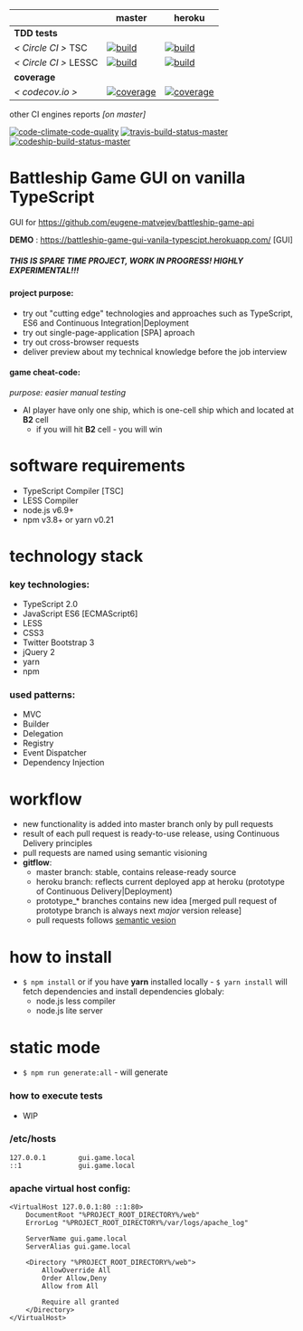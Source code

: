 
[circle.ci-master-badge]: https://circleci.com/gh/eugene-matvejev/battleship-game-gui-vanilla-typescript/tree/master.svg?style=svg
[circle.ci-master-link]: https://circleci.com/gh/eugene-matvejev/battleship-game-gui-vanilla-typescript/tree/master
[codecov.io-master-badge]: https://codecov.io/gh/eugene-matvejev/battleship-game-gui-vanilla-typescript/branch/master/graph/badge.svg
[codecov.io-master-link]: https://codecov.io/gh/eugene-matvejev/battleship-game-gui-vanilla-typescript/branch/master

[circle.ci-heroku-badge]: https://circleci.com/gh/eugene-matvejev/battleship-game-gui-vanilla-typescript/tree/heroku.svg?style=svg
[circle.ci-heroku-link]: https://circleci.com/gh/eugene-matvejev/battleship-game-gui-vanilla-typescript/tree/heroku
[codecov.io-heroku-badge]: https://codecov.io/gh/eugene-matvejev/battleship-game-gui-vanilla-typescript/branch/heroku/graph/badge.svg
[codecov.io-heroku-link]: https://codecov.io/gh/eugene-matvejev/battleship-game-gui-vanilla-typescript/branch/heroku


|                        | master                                                         | heroku                                                    
|---                     |---                                                             |---
| __TDD tests__          |
| _< Circle CI >_ TSC    | [![build][circle.ci-master-badge]][circle.ci-master-link]      | [![build][circle.ci-heroku-badge]][circle.ci-heroku-link]
| _< Circle CI >_ LESSC  | [![build][circle.ci-master-badge]][circle.ci-master-link]      | [![build][circle.ci-heroku-badge]][circle.ci-heroku-link]
| __coverage__           |
| _< codecov.io >_       | [![coverage][codecov.io-master-badge]][codecov.io-master-link] | [![coverage][codecov.io-heroku-badge]][codecov.io-heroku-link]

other CI engines reports _[on master]_

[![code-climate-code-quality](https://codeclimate.com/github/eugene-matvejev/battleship-game-gui-vanilla-typescript/badges/gpa.svg)](https://codeclimate.com/github/eugene-matvejev/battleship-game-gui-vanilla-typescript)
[![travis-build-status-master](https://travis-ci.org/eugene-matvejev/battleship-game-gui-vanilla-typescript.svg?branch=master)](https://travis-ci.org/eugene-matvejev/battleship-game-gui-vanilla-typescript)
[![codeship-build-status-master](https://app.codeship.com/projects/ed12aa00-33e7-0134-0af7-7e8c04437b1f/status?branch=master)](https://app.codeship.com/projects/164872)

# Battleship Game GUI on vanilla TypeScript

GUI for https://github.com/eugene-matvejev/battleship-game-api

__DEMO__ : https://battleship-game-gui-vanila-typescipt.herokuapp.com/ [GUI]

##### THIS IS SPARE TIME PROJECT, WORK IN PROGRESS! HIGHLY EXPERIMENTAL!!!
#### project purpose:
 * try out "cutting edge" technologies and approaches such as TypeScript, ES6 and Continuous Integration|Deployment
 * try out single-page-application [SPA] aproach
 * try out cross-browser requests
 * deliver preview about my technical knowledge before the job interview

#### game cheat-code:
_purpose: easier manual testing_
* AI player have only one ship, which is one-cell ship which and located at __B2__ cell
  * if you will hit __B2__ cell - you will win

# software requirements
 * TypeScript Compiler [TSC]
 * LESS Compiler
 * node.js v6.9+
 * npm v3.8+ or yarn v0.21

# technology stack
### key technologies:
 * TypeScript 2.0
 * JavaScript ES6 [ECMAScript6]
 * LESS
 * CSS3
 * Twitter Bootstrap 3
 * jQuery 2
 * yarn
 * npm

### used patterns:
 * MVC
 * Builder
 * Delegation
 * Registry
 * Event Dispatcher
 * Dependency Injection

# workflow
 * new functionality is added into master branch only by pull requests
 * result of each pull request is ready-to-use release, using Continuous Delivery principles
 * pull requests are named using semantic visioning
 * __gitflow__:
   * master branch: stable, contains release-ready source
   * heroku branch: reflects current deployed app at heroku (prototype of Continuous Delivery|Deployment)
   * prototype_* branches contains new idea [merged pull request of prototype branch is always next *major* version release]
   * pull requests follows [semantic vesion](http://semver.org/)

# how to install
 * `$ npm install` or if you have __yarn__ installed locally - `$ yarn install` will fetch dependencies and install dependencies globaly:
   * node.js less compiler
   * node.js lite server

# static mode
 * `$ npm run generate:all` - will generate

### how to execute tests
 * WIP

### /etc/hosts
```
127.0.0.1        gui.game.local
::1              gui.game.local
```

### apache virtual host config:
```
<VirtualHost 127.0.0.1:80 ::1:80>
    DocumentRoot "%PROJECT_ROOT_DIRECTORY%/web"
    ErrorLog "%PROJECT_ROOT_DIRECTORY%/var/logs/apache_log"

    ServerName gui.game.local
    ServerAlias gui.game.local

    <Directory "%PROJECT_ROOT_DIRECTORY%/web">
        AllowOverride All
        Order Allow,Deny
        Allow from All

        Require all granted
    </Directory>
</VirtualHost>
```
